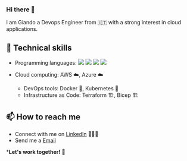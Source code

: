 ### Hi there 👋

I am Giando
a Devops Engineer from 🇮🇹 with a strong interest in cloud applications.

## 🧰 Technical skills

* Programming languages: 
   <img src="https://img.shields.io/badge/Python-3776AB?style=for-the-badge&logo=python&logoColor=white" />
   <img src="https://img.shields.io/badge/JavaScript-F7DF1E?style=for-the-badge&logo=javascript&logoColor=black" />
   <img src="https://img.shields.io/badge/Java-ED8B00?style=for-the-badge&logo=openjdk&logoColor=white" />
   <img src="https://img.shields.io/badge/Shell_Script-121011?style=for-the-badge&logo=gnu-bash&logoColor=white" />

 * Cloud computing: AWS ☁️, Azure ☁️
    * DevOps tools: Docker 🐳, Kubernetes 🐙
    * Infrastructure as Code: Terraform 🏗️, Bicep 🏗️

## 📫 How to reach me

- Connect with me on [LinkedIn](https://www.linkedin.com/in/giandosaba) 👨🏻‍💻
- Send me a [Email](mailto:giandosaba@outlook.it)

***Let's work together!** 🤝
